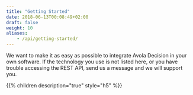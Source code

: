 ```yaml
---
title: "Getting Started"
date: 2018-06-13T00:08:49+02:00
draft: false
weight: 10
aliases:
    - /api/getting-started/
---
```


We want to make it as easy as possible to integrate Avola Decision in your own software. If the technology you use is not listed here, or you have trouble accessing the REST API, send us a message and we will support you.

{{% children  description="true" style="h5" %}}
